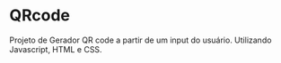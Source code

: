 # QRcode
Projeto de Gerador QR code a partir de um input do usuário. Utilizando Javascript, HTML e CSS. 
